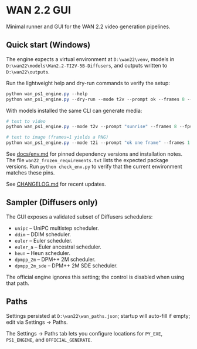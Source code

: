 # WAN 2.2 GUI

Minimal runner and GUI for the WAN 2.2 video generation pipelines.

## Quick start (Windows)

The engine expects a virtual environment at `D:\wan22\venv`, models in
`D:\wan22\models\Wan2.2-TI2V-5B-Diffusers`, and outputs written to
`D:\wan22\outputs`.

Run the lightweight help and dry-run commands to verify the setup:

```powershell
python wan_ps1_engine.py --help
python wan_ps1_engine.py --dry-run --mode t2v --prompt ok --frames 8 --fps 24 --width 1280 --height 704
```

With models installed the same CLI can generate media:

```powershell
# text to video
python wan_ps1_engine.py --mode t2v --prompt "sunrise" --frames 8 --fps 24 --width 1280 --height 704

# text to image (frames=1 yields a PNG)
python wan_ps1_engine.py --mode t2i --prompt "ok one frame" --frames 1 --width 1280 --height 704
```

See [docs/env.md](docs/env.md) for pinned dependency versions and installation notes.
The file `wan22_frozen_requirements.txt` lists the expected package versions.
Run `python check_env.py` to verify that the current environment matches these pins.

See [CHANGELOG.md](CHANGELOG.md) for recent updates.

## Sampler (Diffusers only)

The GUI exposes a validated subset of Diffusers schedulers:

- `unipc` – UniPC multistep scheduler.
- `ddim` – DDIM scheduler.
- `euler` – Euler scheduler.
- `euler_a` – Euler ancestral scheduler.
- `heun` – Heun scheduler.
- `dpmpp_2m` – DPM++ 2M scheduler.
- `dpmpp_2m_sde` – DPM++ 2M SDE scheduler.

The official engine ignores this setting; the control is disabled when using that path.

## Paths

Settings persisted at `D:\wan22\wan_paths.json`; startup will auto-fill if empty; edit via Settings → Paths.

The Settings → Paths tab lets you configure locations for `PY_EXE`,
`PS1_ENGINE`, and `OFFICIAL_GENERATE`.
